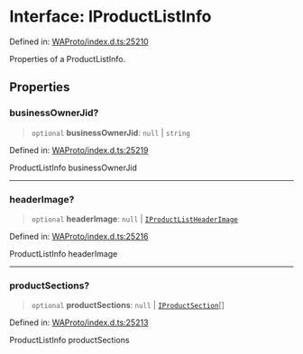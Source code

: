 # Interface: IProductListInfo

Defined in: [WAProto/index.d.ts:25210](https://github.com/Fokusdotid/Baileys/blob/eb819228f591f9a29a091aefc3a8c91a38d77089/WAProto/index.d.ts#L25210)

Properties of a ProductListInfo.

## Properties

### businessOwnerJid?

> `optional` **businessOwnerJid**: `null` \| `string`

Defined in: [WAProto/index.d.ts:25219](https://github.com/Fokusdotid/Baileys/blob/eb819228f591f9a29a091aefc3a8c91a38d77089/WAProto/index.d.ts#L25219)

ProductListInfo businessOwnerJid

***

### headerImage?

> `optional` **headerImage**: `null` \| [`IProductListHeaderImage`](IProductListHeaderImage.md)

Defined in: [WAProto/index.d.ts:25216](https://github.com/Fokusdotid/Baileys/blob/eb819228f591f9a29a091aefc3a8c91a38d77089/WAProto/index.d.ts#L25216)

ProductListInfo headerImage

***

### productSections?

> `optional` **productSections**: `null` \| [`IProductSection`](IProductSection.md)[]

Defined in: [WAProto/index.d.ts:25213](https://github.com/Fokusdotid/Baileys/blob/eb819228f591f9a29a091aefc3a8c91a38d77089/WAProto/index.d.ts#L25213)

ProductListInfo productSections
